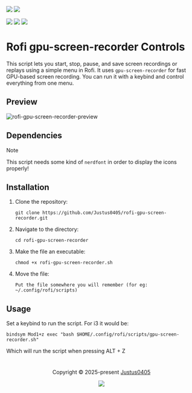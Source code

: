 <p align="left">
    <!-- Discord Badge -->
    <a href="https://discord.gg/https://discord.com/invite/E2Bp7GtcaA"><img src="https://img.shields.io/discord/1060607505186684978?logo=Discord&colorA=1e1e2e&colorB=a6e3a1&style=for-the-badge"></a>
    <!-- Version Badge -->
    <a href="https://github.com/Justus0405/rofi-gpu-screen-recorder/blob/main/rofi-gpu-screen-recorder.sh"><img src="https://img.shields.io/badge/Version-1.0-blue?colorA=1e1e2e&colorB=cdd6f4&style=for-the-badge"></a>
</p>

<p align="left">
    <!-- Stars Badge -->
	<a href="https://github.com/Justus0405/rofi-gpu-screen-recorder/stargazers"><img src="https://img.shields.io/github/stars/Justus0405/rofi-gpu-screen-recorder?colorA=1e1e2e&colorB=b7bdf8&style=for-the-badge"></a>
    <!-- Issues Badge -->
	<a href="https://github.com/Justus0405/rofi-gpu-screen-recorder/issues"><img src="https://img.shields.io/github/issues/Justus0405/rofi-gpu-screen-recorder?colorA=1e1e2e&colorB=f5a97f&style=for-the-badge"></a>
    <!-- Contributors Badge -->
	<a href="https://github.com/Justus0405/rofi-gpu-screen-recorder/contributors"><img src="https://img.shields.io/github/contributors/Justus0405/rofi-gpu-screen-recorder?colorA=1e1e2e&colorB=a6da95&style=for-the-badge"></a>
</p>

# Rofi gpu-screen-recorder Controls

This script lets you start, stop, pause, and save screen recordings or replays using a simple menu in Rofi. It uses `gpu-screen-recorder` for fast GPU-based screen recording. You can run it with a keybind and control everything from one menu.

## Preview

![rofi-gpu-screen-recorder-preview](https://github.com/user-attachments/assets/4793d8fd-4c00-4002-9e94-0c2f89537555)

## Dependencies

> [!NOTE]
> This script needs some kind of `nerdfont`
> in order to display the icons properly!

## Installation

1. Clone the repository:

   ```shell
   git clone https://github.com/Justus0405/rofi-gpu-screen-recorder.git
   ```

2. Navigate to the directory:

   ```shell
   cd rofi-gpu-screen-recorder
   ```

3. Make the file an executable:

   ```shell
   chmod +x rofi-gpu-screen-recorder.sh
   ```

4. Move the file:

   ```plaintext
   Put the file somewhere you will remember (for eg: ~/.config/rofi/scripts)
   ```

## Usage

Set a keybind to run the script. For i3 it would be:

```plaintext
bindsym Mod1+z exec "bash $HOME/.config/rofi/scripts/gpu-screen-recorder.sh"
```

Which will run the script when pressing ALT + Z

#

<p align="center">
	Copyright &copy; 2025-present <a href="https://github.com/Justus0405" target="_blank">Justus0405</a>
</p>

<p align="center">
	<a href="https://github.com/Justus0405/rofi-gpu-screen-recorder/blob/main/LICENSE"><img src="https://img.shields.io/github/license/Justus0405/rofi-gpu-screen-recorder?logo=Github&colorA=1e1e2e&colorB=cba6f7&style=for-the-badge"></a>
</p>
